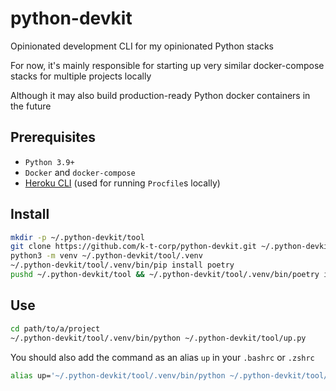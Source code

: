 # python-devkit
Opinionated development CLI for my opinionated Python stacks

For now, it's mainly responsible for starting up very similar docker-compose stacks for multiple projects locally

Although it may also build production-ready Python docker containers in the future

## Prerequisites
* `Python 3.9+`
* `Docker` and `docker-compose`
* [Heroku CLI](https://devcenter.heroku.com/articles/heroku-cli) (used for running `Procfile`s locally)

## Install
```bash
mkdir -p ~/.python-devkit/tool
git clone https://github.com/k-t-corp/python-devkit.git ~/.python-devkit/tool
python3 -m venv ~/.python-devkit/tool/.venv
~/.python-devkit/tool/.venv/bin/pip install poetry
pushd ~/.python-devkit/tool && ~/.python-devkit/tool/.venv/bin/poetry install && popd
```

## Use
```bash
cd path/to/a/project
~/.python-devkit/tool/.venv/bin/python ~/.python-devkit/tool/up.py
```

You should also add the command as an alias `up` in your `.bashrc` or `.zshrc`
```bash
alias up='~/.python-devkit/tool/.venv/bin/python ~/.python-devkit/tool/up.py'
```
